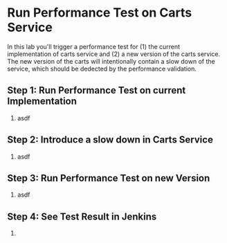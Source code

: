 # Run Performance Test on Carts Service

In this lab you'll trigger a performance test for (1) the current implementation of carts service and (2) a new version of the carts service. The new version of the carts will intentionally contain a slow down of the service, which should be dedected by the performance validation.

## Step 1: Run Performance Test on current Implementation
1. asdf

## Step 2: Introduce a slow down in Carts Service
1. asdf

## Step 3: Run Performance Test on new Version
1. asdf

## Step 4: See Test Result in Jenkins
1. 